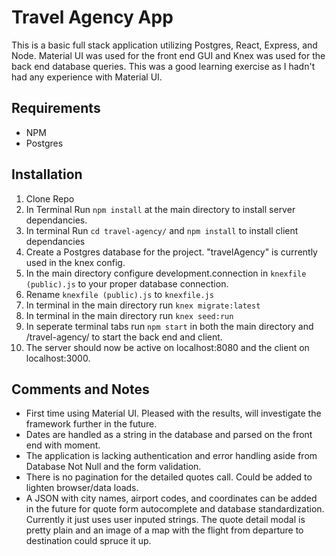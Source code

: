 # Travel Agency App
This is a basic full stack application utilizing Postgres, React, Express, and Node. Material UI was used for the front end GUI and Knex was used for the back end database queries. This was a good learning exercise as I hadn't had any experience with Material UI.

## Requirements
- NPM
- Postgres

## Installation
1. Clone Repo
2. In Terminal Run ```npm install``` at the main directory to install server dependancies.
3. In terminal Run ```cd travel-agency/``` and ```npm install``` to install client dependancies
4. Create a Postgres database for the project. "travelAgency" is currently used in the knex config.
5. In the main directory configure development.connection in ```knexfile (public).js``` to your proper database connection.
6. Rename ```knexfile (public).js``` to ```knexfile.js```
7. In terminal in the main directory run ```knex migrate:latest```
8. In terminal in the main directory run ```knex seed:run```
9. In seperate terminal tabs run ```npm start``` in both the main directory and /travel-agency/ to start the back end and client.
10. The server should now be active on localhost:8080 and the client on localhost:3000.

## Comments and Notes
- First time using Material UI. Pleased with the results, will investigate the framework further in the future.
- Dates are handled as a string in the database and parsed on the front end with moment.
- The application is lacking authentication and error handling aside from Database Not Null and the form validation.
- There is no pagination for the detailed quotes call. Could be added to lighten browser/data loads.
- A JSON with city names, airport codes, and coordinates can be added in the future for quote form autocomplete and database standardization. Currently it just uses user inputed strings. The quote detail modal is pretty plain and an image of a map with the flight from departure to destination could spruce it up.